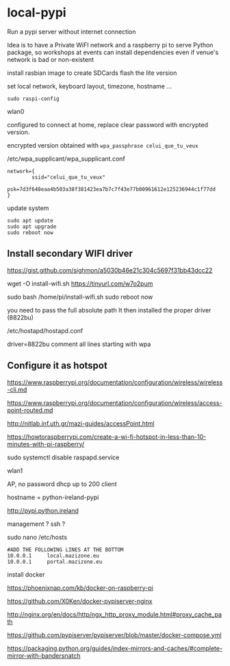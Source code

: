 # local-pypi
Run a pypi server without internet connection


Idea is to have a Private WiFI network
and a raspberry pi to serve Python package,
so workshops at events can install dependencies even if venue's
network is bad or non-existent


install rasbian image to create SDCards
flash the lite version

set local network, keyboard layout, timezone, hostname ...

`sudo raspi-config`

wlan0

configured to connect at home, replace clear password with encrypted version.

encrypted version obtained with 
`wpa_passphrase celui_que_tu_veux`

/etc/wpa_supplicant/wpa_supplicant.conf

```
network={
        ssid="celui_que_tu_veux"
        psk=7d3f648eaa4b503a38f381423ea7b7c7f43e77b00961612e125236944c1f77dd
}

```

update system 

```
sudo apt update
sudo apt upgrade
sudo reboot now
```


## Install secondary WIFI driver

https://gist.github.com/sighmon/a5030b46e21c304c5697f31bb43dcc22


wget -O install-wifi.sh https://tinyurl.com/w7o2pum

sudo bash /home/pi/install-wifi.sh
sudo reboot now

you need to pass the full absolute path
It then installed the proper driver (8822bu)

/etc/hostapd/hostapd.conf


driver=8822bu
comment all lines starting with wpa


## Configure it as hotspot

https://www.raspberrypi.org/documentation/configuration/wireless/wireless-cli.md

https://www.raspberrypi.org/documentation/configuration/wireless/access-point-routed.md

http://nitlab.inf.uth.gr/mazi-guides/accessPoint.html

https://howtoraspberrypi.com/create-a-wi-fi-hotspot-in-less-than-10-minutes-with-pi-raspberry/

sudo systemctl disable raspapd.service





wlan1

AP, no password
dhcp up to 200 client

hostname = python-ireland-pypi

http://pypi.python.ireland

management ? ssh ?



sudo nano /etc/hosts
```
#ADD THE FOLLOWING LINES AT THE BOTTOM
10.0.0.1     local.mazizone.eu
10.0.0.1     portal.mazizone.eu
```



install docker

https://phoenixnap.com/kb/docker-on-raspberry-pi

https://github.com/X0Ken/docker-pypiserver-nginx


http://nginx.org/en/docs/http/ngx_http_proxy_module.html#proxy_cache_path

https://github.com/pypiserver/pypiserver/blob/master/docker-compose.yml



https://packaging.python.org/guides/index-mirrors-and-caches/#complete-mirror-with-bandersnatch

